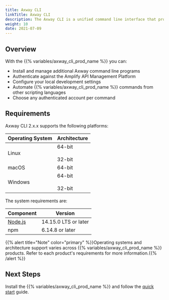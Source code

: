 ```yaml
---
title: Axway CLI
linkTitle: Axway CLI
description: The Axway CLI is a unified command line interface that provides a single entry-point for authentication, package management, and other Axway products.
weight: 10
date: 2021-07-09
---
```


## Overview

With the {{% variables/axway_cli_prod_name %}} you can:

* Install and manage additional Axway command line programs
* Authenticate against the Amplify API Management Platform
* Configure your local development settings
* Automate {{% variables/axway_cli_prod_name %}} commands from other scripting languages
* Choose any authenticated account per command

## Requirements

Axway CLI 2.x.x supports the following platforms:

| Operating System | Architecture |
| --- | --- |
| Linux | 64-bit<br /><br />32-bit |
| macOS | 64-bit |
| Windows | 64-bit<br /><br />32-bit |

The system requirements are:

| Component | Version |
| --- | --- |
| [Node.js](https://nodejs.org/) | 14.15.0 LTS or later |
| npm | 6.14.8 or later |

{{% alert title="Note" color="primary" %}}Operating systems and architecture support varies across {{% variables/axway_cli_prod_name %}} products. Refer to each product's requirements for more information.{{% /alert %}}

## Next Steps

Install the {{% variables/axway_cli_prod_name %}} and follow the [quick start](/docs/quick_start/) guide.
